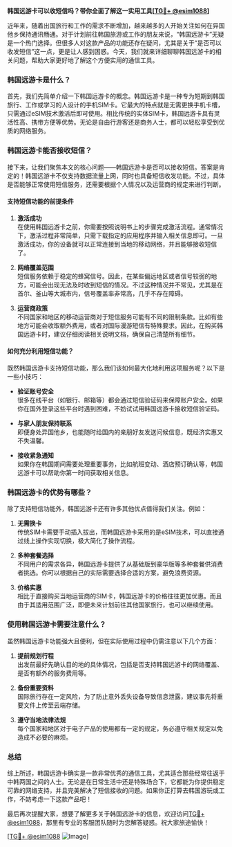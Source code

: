 **韩国远游卡可以收短信吗？带你全面了解这一实用工具[[TG💪+ @esim1088](https://t.me/s/esim1088)]**

近年来，随着出国旅行和工作的需求不断增加，越来越多的人开始关注如何在异国他乡保持通讯畅通。对于计划前往韩国旅游或工作的朋友来说，“韩国远游卡”无疑是一个热门选择。但很多人对这款产品的功能还存在疑问，尤其是关于“是否可以收发短信”这一点，更是让人感到困惑。今天，我们就来详细聊聊韩国远游卡的相关问题，帮助大家更好地了解这个方便实用的通信工具。

### 韩国远游卡是什么？

首先，我们先简单介绍一下韩国远游卡的概念。韩国远游卡是一种专为短期到韩国旅行、工作或学习的人设计的手机SIM卡。它最大的特点就是无需更换手机卡槽，只需通过eSIM技术激活后即可使用。相比传统的实体SIM卡，韩国远游卡具有灵活性高、携带方便等优势。无论是自由行游客还是商务人士，都可以轻松享受到优质的网络服务。

### 韩国远游卡能否接收短信？

接下来，让我们聚焦本文的核心问题——韩国远游卡是否可以接收短信。答案是肯定的！韩国远游卡不仅支持数据流量上网，同时也具备短信收发功能。不过，具体是否能够正常使用短信服务，还需要根据个人情况以及运营商的规定来进行判断。

#### 支持短信功能的前提条件

1. **激活成功**  
   在使用韩国远游卡之前，你需要按照说明书上的步骤完成激活流程。通常情况下，激活过程非常简单，只需下载指定的应用程序并输入相关信息即可。一旦激活成功，你的设备就可以正常连接到当地的移动网络，并且能够接收短信了。

2. **网络覆盖范围**  
   短信服务依赖于稳定的蜂窝信号。因此，在某些偏远地区或者信号较弱的地方，可能会出现无法及时收到短信的情况。不过这种情况并不常见，尤其是在首尔、釜山等大城市内，信号覆盖率非常高，几乎不存在障碍。

3. **运营商政策**  
   不同国家和地区的移动运营商对于短信服务可能有不同的限制条款。比如有些地方可能会收取额外费用，或者对国际漫游短信有特殊要求。因此，在购买韩国远游卡时，建议仔细阅读相关说明文档，确保自己清楚所有细节。

#### 如何充分利用短信功能？

既然韩国远游卡支持短信功能，那么我们该如何最大化地利用这项服务呢？以下是一些小技巧：

- **验证账号安全**  
  很多在线平台（如银行、邮箱等）都会通过短信验证码来保障账户安全。如果你在国外登录这些平台时遇到困难，不妨试试用韩国远游卡接收短信验证码。
  
- **与家人朋友保持联系**  
  即便身处异国他乡，也能随时给国内的亲朋好友发送问候信息，既经济实惠又不失温馨。

- **接收紧急通知**  
  如果你在韩国期间需要处理重要事务，比如航班变动、酒店预订确认等，韩国远游卡可以帮助你第一时间获取相关信息。

### 韩国远游卡的优势有哪些？

除了支持短信功能外，韩国远游卡还有许多其他优点值得我们关注。例如：

1. **无需换卡**  
   传统SIM卡需要手动插入拔出，而韩国远游卡采用的是eSIM技术，可以直接通过线上操作实现切换，极大简化了操作流程。

2. **多种套餐选择**  
   不同用户的需求各异，韩国远游卡提供了从基础版到豪华版等多种套餐供消费者挑选。你可以根据自己的实际需要选择合适的方案，避免浪费资源。

3. **价格实惠**  
   相比于直接购买当地运营商的SIM卡，韩国远游卡的价格往往更加优惠。而且由于其适用范围广泛，即便未来计划前往其他国家旅行，也可以继续使用。

### 使用韩国远游卡需要注意什么？

虽然韩国远游卡功能强大且便利，但在实际使用过程中仍需注意以下几个方面：

1. **提前规划行程**  
   出发前最好先确认目的地的具体情况，包括是否支持韩国远游卡的网络覆盖、是否有额外的服务费用等。

2. **备份重要资料**  
   国际旅行存在一定风险，为了防止意外丢失设备导致信息泄露，建议事先将重要文件上传至云端存储。

3. **遵守当地法律法规**  
   每个国家和地区对于电子产品的使用都有一定的规定，务必遵守相关规定以免造成不必要的麻烦。

### 总结

综上所述，韩国远游卡确实是一款非常优秀的通信工具，尤其适合那些经常往返于中韩两国之间的人士。无论是在日常生活中还是特殊场合下，它都能为你提供稳定可靠的网络支持，并且完美解决了短信接收的问题。如果你正打算去韩国游玩或工作，不妨考虑一下这款产品吧！

最后再次提醒大家，想要了解更多关于韩国远游卡的信息，欢迎访问[TG💪+ @esim1088](https://t.me/s/esim1088)，那里有专业的客服团队随时为您解答疑惑。祝大家旅途愉快！

[[TG💪+ @esim1088](https://t.me/s/esim1088) ![Image](https://i.postimg.cc/4NQfJmqS/Snipaste-2025-05-13-00-14-12.png)]